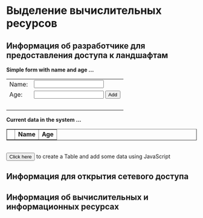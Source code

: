 # Выделение вычислительных ресурсов

## Информация об разработчике для предоставления доступа к ландшафтам

<div id="myform">
<b>Simple form with name and age ...</b>
<table>
    <tr>
        <td>Name:</td>
        <td><input type="text" id="name"></td>
    </tr>
    <tr>
        <td>Age:</td>
        <td><input type="text" id="age">
        <input type="button" id="add" value="Add" onclick="Javascript:addRow()"></td>
    </tr>
    <tr>
        <td>&nbsp;</td>
        <td>&nbsp;</td>
    </tr>
</table>
</div>
<div id="mydata">
<b>Current data in the system ...</b>
<table id="myTableData"  border="1" cellpadding="2">
    <tr>
        <td>&nbsp;</td>
        <td><b>Name</b></td>
        <td><b>Age</b></td>
    </tr>
</table>
&nbsp;
 
</div>
<div id="myDynamicTable">
<input type="button" id="create" value="Click here" onclick="Javascript:addTable()">
to create a Table and add some data using JavaScript
</div>

## Информация для открытия сетевого доступа

## Информация об вычислительных и информационных ресурсах


